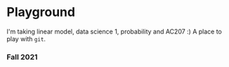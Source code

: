 # Playground
I'm taking linear model, data science 1, probability and AC207 :)
A place to play with `git`.

### Fall 2021
